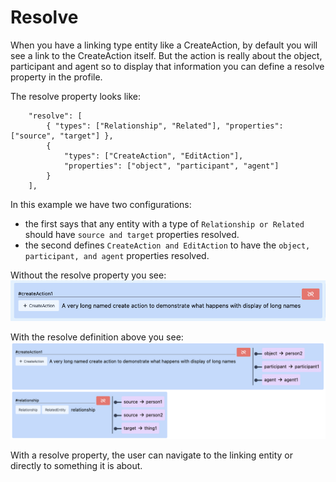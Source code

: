 # Resolve

When you have a linking type entity like a CreateAction, by default you will see a link to the
CreateAction itself. But the action is really about the object, participant and agent so to display
that information you can define a resolve property in the profile.

The resolve property looks like:

```
    "resolve": [
        { "types": ["Relationship", "Related"], "properties": ["source", "target"] },
        {
            "types": ["CreateAction", "EditAction"],
            "properties": ["object", "participant", "agent"]
        }
    ],
```

In this example we have two configurations:

-   the first says that any entity with a type of `Relationship or Related` should have
    `source and target` properties resolved.
-   the second defines `CreateAction and EditAction` to have the `object, participant, and agent`
    properties resolved.

Without the resolve property you see:
![create action displayed with resolve](./images/without-resolve-definition.png)

With the resolve definition above you see:
![create action and relationsgip with resolve](./images/with-resolve-definition.png)

With a resolve property, the user can navigate to the linking entity or directly to something it is
about.
